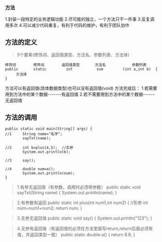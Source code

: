 ### 方法
1.封装一段特定的业务逻辑功能
2.尽可能的独立，一个方法只干一件事
3.反复调用多次
4.可以减少代码重复，有利于代码的维护，有利于团队协作

## 方法的定义
>5个要素(修饰词、返回值类型、方法名、参数列表、方法体)
	 
	修饰词        修饰词        返回值类型       方法名            参数列表
	public       static         int           sum         (int a,int b)  {
	     方法体
	}

方法可以有返回值(具体数据类型)也可以没有返回值(void)
方法完成后：
1.若需要用到方法中的某个数据-------有返回值
2.若不需要用到方法中的某个数据------无返回值


## 方法的调用
	public static void main(String[] args) {
	//1		String name="名字";
			sayTxt(name);
		
	//2	    int b=plus(4,5);  //实参
			System.out.println(b);	
		
	//3  	say();
	
	//4     double num=a();
			System.out.println(num);
	}


>1.有参无返回值（有参数，调用时必须带参数）
	public static void sayTxt(String name) {
		System.out.println(name);
	}
	
>2.有参数有返回
	public static int plus(int num1,int num2) { //形参
		int num=num1+num2;
		return num;
	}


>3.无参无返回值
	public static void say() {
		System.out.println("123");
	}

>4.无参有返回值（有返回值的必须在方法里面写return,return后面必须有值，并返回类型一致）
	public static double a() {
		return 8.8;
	}
	
	
	
